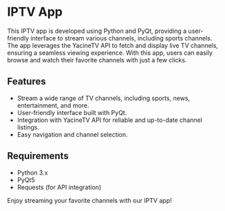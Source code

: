 # IPTV App

This IPTV app is developed using Python and PyQt, providing a user-friendly interface to stream various channels, including sports channels. The app leverages the YacineTV API to fetch and display live TV channels, ensuring a seamless viewing experience. With this app, users can easily browse and watch their favorite channels with just a few clicks.

## Features

- Stream a wide range of TV channels, including sports, news, entertainment, and more.
- User-friendly interface built with PyQt.
- Integration with YacineTV API for reliable and up-to-date channel listings.
- Easy navigation and channel selection.

## Requirements

- Python 3.x
- PyQt5
- Requests (for API integration)


Enjoy streaming your favorite channels with our IPTV app!